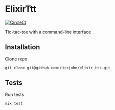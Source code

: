 # ElixirTtt

[![CircleCI](https://circleci.com/gh/riccjohn/elixir_ttt.svg?style=svg)](https://circleci.com/gh/riccjohn/elixir_ttt)

Tic-tac-toe with a command-line interface

## Installation

Clone repo

```
git clone git@github.com:riccjohn/elixir_ttt.git
```

## Tests

Run tests

```
mix test
```
